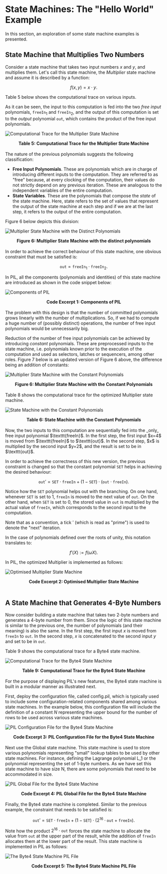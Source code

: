 # State Machines: The "Hello World" Example

In this section, an exploration of some state machine examples is presented.

## State Machine that Multiplies Two Numbers

Consider a state machine that takes two input numbers $x$ and $y$, and multiplies them. Let's call this state machine, the _Multiplier_ state machine and assume it is described by a function:

$$
f(x,y) = x \cdot y.
$$

Table 5 below shows the computational trace on various inputs.

As it can be seen, the input to this computation is fed into the two _free input_ polynomials, $\texttt{freeIn}_1$ and $\texttt{freeIn}_2$, and the output of this computation is set to the _output_ polynomial $\texttt{out}$, which contains the product of the free input polynomials.

![Computational Trace for the Multiplier State Machine](figures/fig5-tbl-mltpl-sm.png)

<div align="center"><b> Table 5: Computational Trace for the Multiplier State Machine </b></div>
<br>
The nature of the previous polynomials suggests the following classification:

- $\textbf{Free Input Polynomials}$. These are polynomials which are in charge of introducing different inputs to the computation. They are referred to as "free" because, at every clocking of the computation, their values do not strictly depend on any previous iteration. These are analogous to the independent variables of the entire computation.
- $\textbf{State Variables}$. These are the polynomials that compose the _state_ of the state machine. Here, state refers to the set of values that represent the output of the state machine at each step and if we are at the last step, it refers to the output of the entire computation.

Figure 6 below depicts this division:

![Multiplier State Machine with the Distinct Polynomials](figures/fig6-dstnct-pols-mltpl-sm.png)

<div align="center"><b> Figure 6: Multiplier State Machine with the distinct polynomials </b></div>
<br>
In order to achieve the correct behaviour of this state machine, one obvious constraint that must be satisfied is:

$$
\texttt{out} = \texttt{freeIn}_1 \cdot \texttt{freeIn}_2.
$$

In PIL, all the components (polynomials and identities) of this state machine are introduced as shown in the code snippet below:

![Components of PIL](figures/fig7-cd-exrpt-1.png)

<div align="center"><b> Code Excerpt 1: Components of PIL </b></div>
<br>
The problem with this design is that the number of committed polynomials grows linearly with the number of multiplications. So, if we had to compute a huge number of (possibly distinct) operations, the number of free input polynomials would be unnecessarily big.

Reduction of the number of free input polynomials can be achieved by introducing _constant_ polynomials. These are preprocessed inputs to the state machine, i.e. polynomials known prior to the execution of the computation and used as selectors, latches or sequencers, among other roles. Figure 7 below is an updated version of Figure 6 above, the difference being an addition of constants:

![Multiplier State Machine with the Constant Polynomials](figures/fig8-cnstnt-pols-mltpl-sm.png)

<div align="center"><b> Figure 6: Multiplier State Machine with the Constant Polynomials </b></div>
<br>
Table 8 shows the computational trace for the optimized Multiplier state machine.

![State Machine with the Constant Polynomials](figures/fig8-tbl-stp-mltpl-sm.png)

<div align="center"><b> Table 6: State Machine with the Constant Polynomials </b></div>
<br>
Now, the two inputs to this computation are sequentially fed into the _only_ free input polynomial $\texttt{freeIn}$. In the first step, the first input $x=4$ is moved from $\texttt{freeIn}$ to $\texttt{out}$. In the second step, $x$ is multiplied by the second input $y=2$, and the result is set to be in $\texttt{out}$.

In order to achieve the correctness of this new version, the previous constraint is changed so that the constant polynomial $\texttt{SET}$ helps in achieving the desired behaviour:

$$
\texttt{out}' = \texttt{SET} \cdot \texttt{freeIn} + (1 - \texttt{SET}) \cdot (\texttt{out} \cdot \texttt{freeIn}).
$$

Notice how the $\texttt{SET}$ polynomial helps out with the branching. On one hand, whenever $\texttt{SET}$ is set to $1$, $\texttt{freeIn}$ is moved to the next value of $\texttt{out}$. On the other hand, when $\texttt{SET}$ is set to $0$, the stored value in $\texttt{out}$ is multiplied by the actual value of $\texttt{freeIn}$, which corresponds to the second input to the computation.

Note that as a convention, a tick $'$ (which is read as "prime") is used to denote the "next" iteration.

In the case of polynomials defined over the roots of unity, this notation translates to:

$$
f'(X) := f(\omega X).
$$

In PIL, the optimized Multiplier is implemented as follows:

![Optimised Multiplier State Machine](figures/fig8cd-optmsd-mltpl-sm.png)

<div align="center"><b> Code Excerpt 2: Optimised Multiplier State Machine </b></div>
<br>

## A State Machine that Generates 4-Byte Numbers

Now consider building a state machine that takes two 2-byte numbers and generates a 4-byte number from them. Since the logic of this state machine is similar to the previous one, the number of polynomials (and their meaning) is also the same. In the first step, the first input $x$ is moved from $\texttt{freeIn}$ to $\texttt{out}$. In the second step, $x$ is concatenated to the second input $y$ and set to be in $\texttt{out}$.

Table 9 shows the computational trace for a Byte4 state machine.

![Computational Trace for the Byte4 State Machine](figures/fig9-cmpt-trc-byte-sm.png)

<div align="center"><b> Table 9: Computational Trace for the Byte4 State Machine </b></div>
<br>
For the purpose of displaying PIL's new features, the Byte4 state machine is built in a modular manner as illustrated next.

First, deploy the configuration file, called config.pil, which is typically used to include some configuration-related components shared among various state machines. In the example below, this configuration file will include the definition of a constant $N$ representing the upper bound for the number of rows to be used across various state machines.

![PIL Configuration File for the Byte4 State Machine](figures/fig10cd-pil-config-byte-sm.png)

<div align="center"><b> Code Excerpt 3: PIL Configuration File for the Byte4 State Machine </b></div>
<br>
Next use the Global state machine. This state machine is used to store various polynomials representing "small" lookup tables to be used by other state machines. For instance, defining the Lagrange polynomial L_1 or the polynomial representing the set of 1-byte numbers. As we have set this state machine to have size N, there are some polynomials that need to be accommodated in size.

![PIL Global File for the Byte4 State Machine](figures/fig11-pil-glbl-byte-sm.png)

<div align="center"><b> Code Excerpt 4: PIL Global File for the Byte4 State Machine </b></div>
<br>
Finally, the Byte4 state machine is completed. Similar to the previous example, the constraint that needs to be satisfied is:

$$
\texttt{out}' = \texttt{SET} \cdot \texttt{freeIn} + (1 - \texttt{SET}) \cdot (2^{16} \cdot \texttt{out} + \texttt{freeIn}).
$$

Note how the product $2^{16} \cdot \texttt{out}$ forces the state machine to allocate the value from $\texttt{out}$ at the upper part of the result, while the addition of $\texttt{freeIn}$ allocates them at the lower part of the result.
This state machine is implemented in PIL as follows:

![The Byte4 State Machine PIL File](figures/fig12-pil-code-byte-sm.png)

<div align="center"><b> Code Excerpt 5: The Byte4 State Machine PIL File </b></div>
